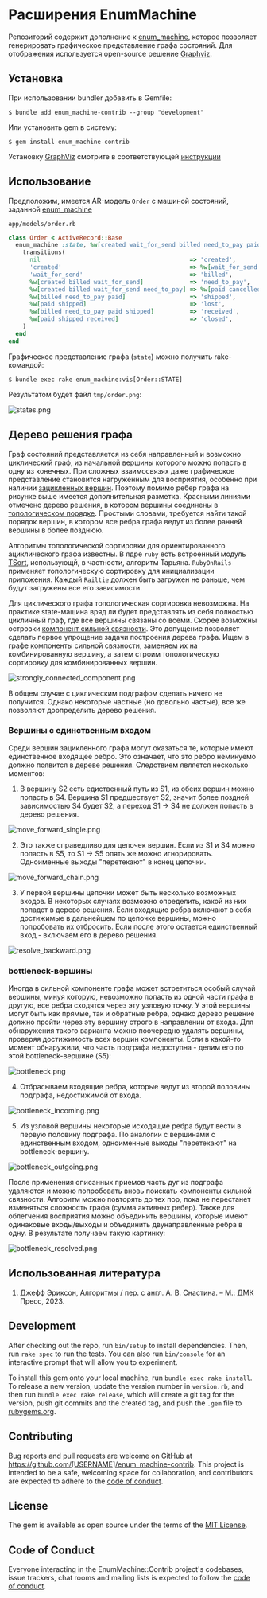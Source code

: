 # Расширения EnumMachine 

Репозиторий содержит дополнение к [enum_machine](https://github.com/corp-gp/enum_machine), которое позволяет генерировать графическое представление графа состояний. Для отображения используется open-source решение [Graphviz](https://graphviz.org/).

## Установка

При использовании bundler добавить в Gemfile:

    $ bundle add enum_machine-contrib --group "development"

Или установить gem в систему:

    $ gem install enum_machine-contrib

Установку [GraphViz](https://graphviz.org/) смотрите в соответствующей [инструкции](https://graphviz.org/download/)

## Использование

Предположим, имеется AR-модель `Order` с машиной состояний, заданной [enum_machine](https://github.com/corp-gp/enum_machine)

`app/models/order.rb`
```ruby
class Order < ActiveRecord::Base
  enum_machine :state, %w[created wait_for_send billed need_to_pay paid cancelled shipped lost received closed] do
    transitions(
      nil                                          => 'created',
      'created'                                    => %w[wait_for_send billed],
      'wait_for_send'                              => 'billed',
      %w[created billed wait_for_send]             => 'need_to_pay',
      %w[created billed wait_for_send need_to_pay] => %w[paid cancelled],
      %w[billed need_to_pay paid]                  => 'shipped',
      %w[paid shipped]                             => 'lost',
      %w[billed need_to_pay paid shipped]          => 'received',
      %w[paid shipped received]                    => 'closed',
    )
  end
end
```

Графическое представление графа (`state`) можно получить rake-командой:

    $ bundle exec rake enum_machine:vis[Order::STATE]

Результатом будет файл `tmp/order.png`:

![states.png](docs/states.png?raw=true "states")

## Дерево решения графа

Граф состояний представляется из себя направленный и возможно циклический граф, из начальной вершины которого можно попасть в одну из конечных. При сложных взаимосвязях даже графическое представление становится нагруженным для восприятия, особенно при наличии [зацикленных вершин](https://ru.wikipedia.org/wiki/%D0%A6%D0%B8%D0%BA%D0%BB_(%D0%B3%D1%80%D0%B0%D1%84)). Поэтому помимо ребер графа на рисунке выше имеется дополнительная разметка. Красными линиями отмечено дерево решения, в котором вершины соединены в [топологическом порядке](https://ru.wikipedia.org/wiki/%D0%A2%D0%BE%D0%BF%D0%BE%D0%BB%D0%BE%D0%B3%D0%B8%D1%87%D0%B5%D1%81%D0%BA%D0%B0%D1%8F_%D1%81%D0%BE%D1%80%D1%82%D0%B8%D1%80%D0%BE%D0%B2%D0%BA%D0%B0). Простыми словами, требуется найти такой порядок вершин, в котором все ребра графа ведут из более ранней вершины в более позднюю.

Алгоритмы топологической сортировки для ориентированного ациклического графа известны. В ядре `ruby` есть встроенный модуль [TSort](https://ruby-doc.org/stdlib-3.0.0/libdoc/tsort/rdoc/TSort.html), использующй, в частности, алгоритм Тарьяна. `RubyOnRails` применяет топологическую сортировку для инициализации приложения. Каждый `Railtie` должен быть загружен не раньше, чем будут загружены все его зависимости.

Для циклического графа топологическая сортировка невозможна. На практике state-машина вряд ли будет представлять из себя полностью цикличный граф, где все вершины связаны со всеми. Скорее возможны островки [компонент сильной связности](https://ru.wikipedia.org/wiki/%D0%9A%D0%BE%D0%BC%D0%BF%D0%BE%D0%BD%D0%B5%D0%BD%D1%82%D0%B0_%D1%81%D0%B8%D0%BB%D1%8C%D0%BD%D0%BE%D0%B9_%D1%81%D0%B2%D1%8F%D0%B7%D0%BD%D0%BE%D1%81%D1%82%D0%B8). Это допущение позволяет сделать первое упрощение задачи построения дерева графа. Ищем в графе компоненты сильной связности, заменяем их на комбинированную вершину, а затем строим топологическую сортировку для комбинированных вершин.

![strongly_connected_component.png](docs/strongly_connected_component.png?raw=true "strongly connected component")

В общем случае с циклическим подграфом сделать ничего не получится. Однако некоторые частные (но довольно частые), все же позволяют доопределить дерево решения. 

### Вершины с единственным входом

Среди вершин зацикленного графа могут оказаться те, которые имеют единственное входящее ребро. Это означает, что это ребро неминуемо должно появится в дереве решения. Следствием является несколько моментов:

1) В вершину S2 есть едиственный путь из S1, из обеих вершин можно попасть в S4. Вершина S1 предшествует S2, значит более поздней зависимостью S4 будет S2, а переход S1 -> S4 не должен попасть в дерево решения. 

![move_forward_single.png](docs/move_forward_single.png?raw=true "move forward single")

2) Это также справедливо для цепочек вершин. Если из S1 и S4 можно попасть в S5, то S1 -> S5 опять же можно игнорировать. Одноименные выходы "перетекают" в конец цепочки.

![move_forward_chain.png](docs/move_forward_chain.png?raw=true "move forward chain")

3) У первой вершины цепочки может быть несколько возможных входов. В некоторых случаях возможно определить, какой из них попадет в дерево решения. Если входящие ребра включают в себя достижимые в дальнейшем по цепочке вершины, можно попробовать их отбросить. Если после этого остается единственный вход - включаем его в дерево решения. 

![resolve_backward.png](docs/resolve_backward.png?raw=true "resolve backward")

### bottleneck-вершины

Иногда в сильной компоненте графа может встретиться особый случай вершины, минуя которую, невозможно попасть из одной части графа в другую, все ребра сходятся через эту узловую точку. У этой вершины могут быть как прямые, так и обратные ребра, однако дерево решение должно пройти через эту вершину строго в направлении от входа. Для обнаружения такого варианта можно поочередно удалять вершины, проверяя достижимость всех вершин компоненты. Если в какой-то момент обнаружили, что часть подграфа недоступна - делим его по этой bottleneck-вершине (S5): 

![bottleneck.png](docs/bottleneck.png?raw=true "bottleneck")

4) Отбрасываем входящие ребра, которые ведут из второй половины подграфа, недостижимой от входа.

![bottleneck_incoming.png](docs/bottleneck_incoming.png?raw=true "bottleneck incoming")

5) Из узловой вершины некоторые исходящие ребра будут вести в первую половину подграфа. По аналогии с вершинами с единственным входом, одноименные выходы "перетекают" на bottleneck-вершину. 

![bottleneck_outgoing.png](docs/bottleneck_outgoing.png?raw=true "bottleneck outgoing")

После применения описанных приемов часть дуг из подграфа удаляются и можно попробовать вновь поискать компоненты сильной связности. Алгоритм можно повторять до тех пор, пока не перестанет изменяться сложность графа (сумма активных ребер). Также для облегчения восприятия можно объединить вершины, которые имеют одинаковые входы/выходы и объединить двунаправленные ребра в одну. В результате получаем такую картинку:

![bottleneck_resolved.png](docs/bottleneck_resolved.png?raw=true "bottleneck resolved")

## Использованная литература

1) Джефф Эриксон, Алгоритмы / пер. с англ. А.  В. Снастина. – М.: ДМК Пресс, 2023.

## Development

After checking out the repo, run `bin/setup` to install dependencies. Then, run `rake spec` to run the tests. You can also run `bin/console` for an interactive prompt that will allow you to experiment.

To install this gem onto your local machine, run `bundle exec rake install`. To release a new version, update the version number in `version.rb`, and then run `bundle exec rake release`, which will create a git tag for the version, push git commits and the created tag, and push the `.gem` file to [rubygems.org](https://rubygems.org).

## Contributing

Bug reports and pull requests are welcome on GitHub at https://github.com/[USERNAME]/enum_machine-contrib. This project is intended to be a safe, welcoming space for collaboration, and contributors are expected to adhere to the [code of conduct](https://github.com/[USERNAME]/enum_machine-contrib/blob/master/CODE_OF_CONDUCT.md).

## License

The gem is available as open source under the terms of the [MIT License](https://opensource.org/licenses/MIT).

## Code of Conduct

Everyone interacting in the EnumMachine::Contrib project's codebases, issue trackers, chat rooms and mailing lists is expected to follow the [code of conduct](https://github.com/[USERNAME]/enum_machine-contrib/blob/master/CODE_OF_CONDUCT.md).
